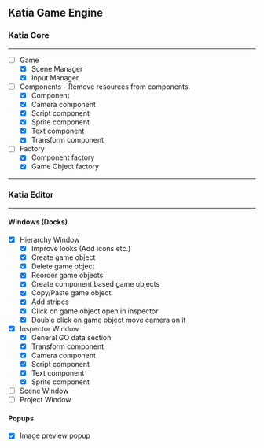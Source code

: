 Katia Game Engine 
---

### Katia Core

---
- [ ] Game
  - [x] Scene Manager
  - [x] Input Manager

- [ ] Components - Remove resources from components.
  - [x] Component
  - [x] Camera component
  - [x] Script component
  - [x] Sprite component
  - [x] Text component
  - [x] Transform component
- [ ] Factory
  - [x] Component factory
  - [x] Game Object factory
---
### Katia Editor

---
#### Windows (Docks)
- [x] Hierarchy Window
  - [x] Improve looks (Add icons etc.)
  - [x] Create game object
  - [x] Delete game object
  - [x] Reorder game objects
  - [x] Create component based game objects
  - [x] Copy/Paste game object
  - [x] Add stripes
  - [x] Click on game object open in inspector
  - [x] Double click on game object move camera on it
- [x] Inspector Window
  - [x] General GO data section
  - [x] Transform component
  - [x] Camera component
  - [x] Script component
  - [x] Text component
  - [x] Sprite component
- [ ] Scene Window
- [ ] Project Window

#### Popups
- [x] Image preview popup